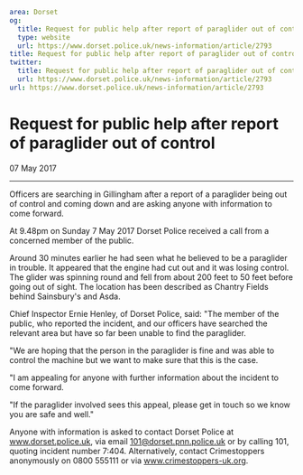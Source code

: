 ```yaml
area: Dorset
og:
  title: Request for public help after report of paraglider out of control
  type: website
  url: https://www.dorset.police.uk/news-information/article/2793
title: Request for public help after report of paraglider out of control |
twitter:
  title: Request for public help after report of paraglider out of control
  url: https://www.dorset.police.uk/news-information/article/2793
url: https://www.dorset.police.uk/news-information/article/2793
```

# Request for public help after report of paraglider out of control

07 May 2017

* * *

Officers are searching in Gillingham after a report of a paraglider being out of control and coming down and are asking anyone with information to come forward.

At 9.48pm on Sunday 7 May 2017 Dorset Police received a call from a concerned member of the public.

Around 30 minutes earlier he had seen what he believed to be a paraglider in trouble. It appeared that the engine had cut out and it was losing control. The glider was spinning round and fell from about 200 feet to 50 feet before going out of sight. The location has been described as Chantry Fields behind Sainsbury's and Asda.

Chief Inspector Ernie Henley, of Dorset Police, said: "The member of the public, who reported the incident, and our officers have searched the relevant area but have so far been unable to find the paraglider.

"We are hoping that the person in the paraglider is fine and was able to control the machine but we want to make sure that this is the case.

"I am appealing for anyone with further information about the incident to come forward.

"If the paraglider involved sees this appeal, please get in touch so we know you are safe and well."

Anyone with information is asked to contact Dorset Police at www.dorset.police.uk, via email 101@dorset.pnn.police.uk or by calling 101, quoting incident number 7:404. Alternatively, contact Crimestoppers anonymously on 0800 555111 or via www.crimestoppers-uk.org.
